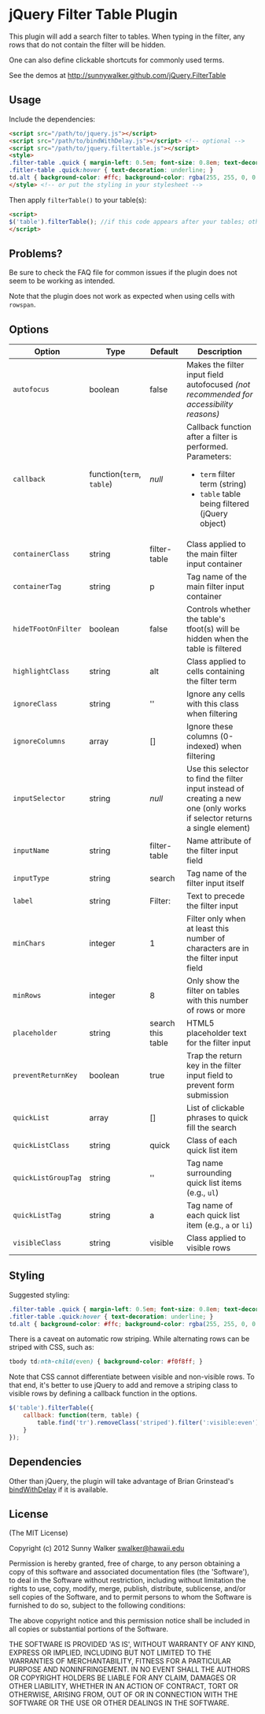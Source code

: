 # jQuery Filter Table Plugin

This plugin will add a search filter to tables. When typing in the filter, any rows that do not contain the filter will be hidden.

One can also define clickable shortcuts for commonly used terms.

See the demos at http://sunnywalker.github.com/jQuery.FilterTable

## Usage

Include the dependencies:

```html
<script src="/path/to/jquery.js"></script>
<script src="/path/to/bindWithDelay.js"></script> <!-- optional -->
<script src="/path/to/jquery.filtertable.js"></script>
<style>
.filter-table .quick { margin-left: 0.5em; font-size: 0.8em; text-decoration: none; }
.fitler-table .quick:hover { text-decoration: underline; }
td.alt { background-color: #ffc; background-color: rgba(255, 255, 0, 0.2); }
</style> <!-- or put the styling in your stylesheet -->
```

Then apply `filterTable()` to your table(s):

```html
<script>
$('table').filterTable(); //if this code appears after your tables; otherwise, include it in your document.ready() code.
</script>
```

## Problems?

Be sure to check the FAQ file for common issues if the plugin does not seem to be working as intended.

Note that the plugin does not work as expected when using cells with `rowspan`.

## Options

| Option | Type | Default | Description |
| ------ | ---- | ------- | ----------- |
| `autofocus` | boolean | false | Makes the filter input field autofocused _(not recommended for accessibility reasons)_ |
| `callback` | function(`term`, `table`) | _null_ | Callback function after a filter is performed. Parameters: <ul><li><code>term</code> filter term (string)</li><li><code>table</code> table being filtered (jQuery object)</li></ul> |
| `containerClass` | string | filter-table | Class applied to the main filter input container |
| `containerTag` | string | p | Tag name of the main filter input container |
| `hideTFootOnFilter` | boolean | false | Controls whether the table's tfoot(s) will be hidden when the table is filtered |
| `highlightClass` | string | alt | Class applied to cells containing the filter term |
| `ignoreClass` | string | '' | Ignore any cells with this class when filtering |
| `ignoreColumns` | array | [] | Ignore these columns (0-indexed) when filtering |
| `inputSelector` | string | _null_ | Use this selector to find the filter input instead of creating a new one (only works if selector returns a single element) |
| `inputName` | string | filter-table | Name attribute of the filter input field |
| `inputType` | string | search | Tag name of the filter input itself |
| `label` | string | Filter: | Text to precede the filter input |
| `minChars` | integer | 1 | Filter only when at least this number of characters are in the filter input field |
| `minRows` | integer | 8 | Only show the filter on tables with this number of rows or more |
| `placeholder` | string | search this table | HTML5 placeholder text for the filter input |
| `preventReturnKey` | boolean | true | Trap the return key in the filter input field to prevent form submission |
| `quickList` | array | [] | List of clickable phrases to quick fill the search |
| `quickListClass` | string | quick | Class of each quick list item |
| `quickListGroupTag` | string | '' | Tag name surrounding quick list items (e.g., `ul`) |
| `quickListTag` | string | a | Tag name of each quick list item (e.g., `a` or `li`) |
| `visibleClass` | string | visible | Class applied to visible rows |

## Styling

Suggested styling:

```css
.filter-table .quick { margin-left: 0.5em; font-size: 0.8em; text-decoration: none; }
.fitler-table .quick:hover { text-decoration: underline; }
td.alt { background-color: #ffc; background-color: rgba(255, 255, 0, 0.2); }
```

There is a caveat on automatic row striping. While alternating rows can be striped with CSS, such as:

```css
tbody td:nth-child(even) { background-color: #f0f8ff; }
```

Note that CSS cannot differentiate between visible and non-visible rows. To that end, it's better to use jQuery to add and remove a striping class to visible rows by defining a callback function in the options.

```javascript
$('table').filterTable({
    callback: function(term, table) {
        table.find('tr').removeClass('striped').filter(':visible:even').addClass('striped');
    }
});
```

## Dependencies

Other than jQuery, the plugin will take advantage of Brian Grinstead's [bindWithDelay](https://github.com/bgrins/bindWithDelay) if it is available.

## License

(The MIT License)

Copyright (c) 2012 Sunny Walker <swalker@hawaii.edu>

Permission is hereby granted, free of charge, to any person obtaining a copy of this software and associated documentation files (the 'Software'), to deal in the Software without restriction, including without limitation the rights to use, copy, modify, merge, publish, distribute, sublicense, and/or sell copies of the Software, and to permit persons to whom the Software is furnished to do so, subject to the following conditions:

The above copyright notice and this permission notice shall be included in all copies or substantial portions of the Software.

THE SOFTWARE IS PROVIDED 'AS IS', WITHOUT WARRANTY OF ANY KIND, EXPRESS OR IMPLIED, INCLUDING BUT NOT LIMITED TO THE WARRANTIES OF MERCHANTABILITY, FITNESS FOR A PARTICULAR PURPOSE AND NONINFRINGEMENT. IN NO EVENT SHALL THE AUTHORS OR COPYRIGHT HOLDERS BE LIABLE FOR ANY CLAIM, DAMAGES OR OTHER LIABILITY, WHETHER IN AN ACTION OF CONTRACT, TORT OR OTHERWISE, ARISING FROM, OUT OF OR IN CONNECTION WITH THE SOFTWARE OR THE USE OR OTHER DEALINGS IN THE SOFTWARE.
